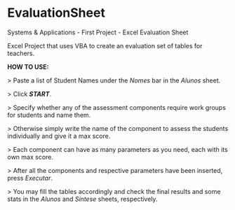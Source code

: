 # EvaluationSheet
Systems &amp; Applications - First Project - Excel Evaluation Sheet

Excel Project that uses VBA to create an evaluation set of tables for teachers.

**HOW TO USE:**

\> Paste a list of Student Names under the *Nomes* bar in the *Alunos* sheet.

\> Click ***START***.

\> Specify whether any of the assessment components require work groups for students and name them.

\> Otherwise simply write the name of the component to assess the students individually and give it a max score.

\> Each component can have as many parameters as you need, each with its own max score.

\> After all the components and respective parameters have been inserted, press *Executar*.

\> You may fill the tables accordingly and check the final results and some stats in the *Alunos* and *Síntese* sheets, respectively.
